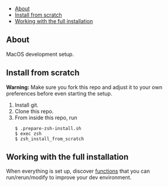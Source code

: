 - [About](#about)
- [Install from scratch](#install-from-scratch)
- [Working with the full installation](#working-with-the-full-installation)

About
---
MacOS development setup.

Install from scratch
---
**Warning:**
Make sure you fork this repo and adjust it to your own preferences before even starting the setup.

1. Install git.
2. Clone this repo.
3. From inside this repo, run
   ```
   $ .prepare-zsh-install.sh
   $ exec zsh
   $ zsh_install_from_scratch
   ```

Working with the full installation
---
When everything is set up, discover [functions](./zsh/.functions) that you can run/rerun/modify to improve your dev environment.
